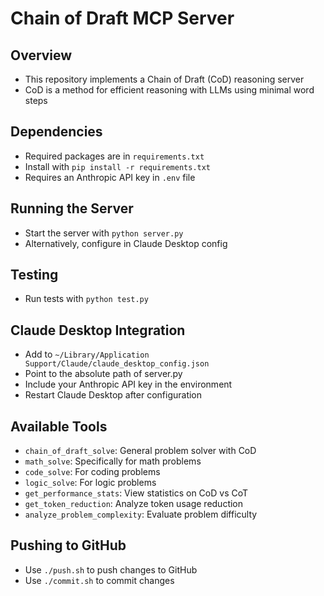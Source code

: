 # Chain of Draft MCP Server

## Overview
- This repository implements a Chain of Draft (CoD) reasoning server
- CoD is a method for efficient reasoning with LLMs using minimal word steps

## Dependencies
- Required packages are in `requirements.txt`
- Install with `pip install -r requirements.txt`
- Requires an Anthropic API key in `.env` file

## Running the Server
- Start the server with `python server.py`
- Alternatively, configure in Claude Desktop config

## Testing
- Run tests with `python test.py`

## Claude Desktop Integration
- Add to `~/Library/Application Support/Claude/claude_desktop_config.json`
- Point to the absolute path of server.py
- Include your Anthropic API key in the environment
- Restart Claude Desktop after configuration

## Available Tools
- `chain_of_draft_solve`: General problem solver with CoD
- `math_solve`: Specifically for math problems
- `code_solve`: For coding problems
- `logic_solve`: For logic problems
- `get_performance_stats`: View statistics on CoD vs CoT
- `get_token_reduction`: Analyze token usage reduction
- `analyze_problem_complexity`: Evaluate problem difficulty

## Pushing to GitHub
- Use `./push.sh` to push changes to GitHub
- Use `./commit.sh` to commit changes